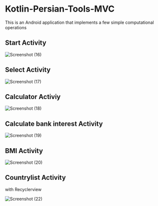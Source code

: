 # Kotlin-Persian-Tools-MVC
This is an Android application that implements a few simple computational operations
## Start Activity

![Screenshot (16)](https://user-images.githubusercontent.com/84248761/150634418-c9a3cd8d-6586-491f-b0e3-ac3bee3b4f79.png)

## Select Activity

![Screenshot (17)](https://user-images.githubusercontent.com/84248761/150634427-89fda1cb-10e5-4421-8731-712122665bdd.png)

## Calculator Activiy

![Screenshot (18)](https://user-images.githubusercontent.com/84248761/150634429-9fb9ce9a-0c19-479d-9a8e-c38b61a49c31.png)

## Calculate bank interest Activity

![Screenshot (19)](https://user-images.githubusercontent.com/84248761/150634431-32b7b9b2-0e64-47ab-88e3-f7f76b9fafce.png)

## BMI Activity

![Screenshot (20)](https://user-images.githubusercontent.com/84248761/150634433-8ad9cca4-af7c-4828-a366-69a7211de8d5.png)

## Countrylist Activity
with Recyclerview

![Screenshot (22)](https://user-images.githubusercontent.com/84248761/150634665-624b9d3d-edda-4fc9-b034-234235d0c793.png)

